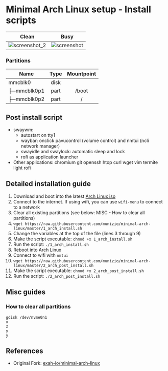 # Minimal Arch Linux setup - Install scripts

Clean | Busy
:-------------------------:|:-------------------------:
![screenshot_2](https://raw.githubusercontent.com/exah-io/minimal-arch-linux/master/screenshot_2.png) | ![screenshot](https://raw.githubusercontent.com/exah-io/minimal-arch-linux/master/screenshot.png)

### Partitions
| Name | Type | Mountpoint |
| - | :-: | :-: |
| mmcblk0 | disk | |
| ├─mmcblk0p1 | part | /boot |
| ├─mmcblk0p2 | part | / |

## Post install script
* swaywm:
   * autostart on tty1
   * waybar: onclick pavucontrol (volume control) and nmtui (ncli network manager)
   * swayidle and swaylock: automatic sleep and lock
   * rofi as application launcher
* Other applications: chromium git openssh htop curl wget vim termite light rofi

## Detailed installation guide
1. Download and boot into the latest [Arch Linux iso](https://www.archlinux.org/download/)
2. Connect to the internet. If using wifi, you can use `wifi-menu` to connect to a network
3. Clear all existing partitions (see below: MISC - How to clear all partitions)
5. `wget https://raw.githubusercontent.com/munizio/minimal-arch-linux/master/1_arch_install.sh`
6. Change the variables at the top of the file (lines 3 through 9)
7. Make the script executable: `chmod +x 1_arch_install.sh`
8. Run the script: `./1_arch_install.sh`
9. Reboot into Arch Linux
10. Connect to wifi with `nmtui`
10. `wget https://raw.githubusercontent.com/munizio/minimal-arch-linux/master/2_arch_post_install.sh`
11. Make the script executable: `chmod +x 2_arch_post_install.sh`
12. Run the script: `./2_arch_post_install.sh`

## Misc guides
### How to clear all partitions
```
gdisk /dev/nvme0n1
x
z
y
y
```

## References
* Original Fork: [exah-io/minimal-arch-linux](https://github.com/exah-io/minimal-arch-linux)

